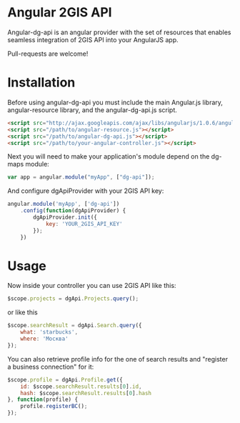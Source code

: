 Angular 2GIS API
==============

Angular-dg-api is an angular provider with the set of resources that enables seamless integration of 2GIS API into your AngularJS app.

Pull-requests are welcome!

# Installation
Before using angular-dg-api you must include the main Angular.js library, angular-resource library, and the angular-dg-api.js script.
```html
<script src="http://ajax.googleapis.com/ajax/libs/angularjs/1.0.6/angular.min.js"></script>
<script src="/path/to/angular-resource.js"></script>
<script src="/path/to/angular-dg-api.js"></script>
<script src="/path/to/your-angular-controller.js"></script>
```

Next you will need to make your application's module depend on the dg-maps module:
```javascript
var app = angular.module("myApp", ["dg-api"]);
```

And configure dgApiProvider with your 2GIS API key:
```javascript
angular.module('myApp', ['dg-api'])
    .config(function(dgApiProvider) {
        dgApiProvider.init({
            key: 'YOUR_2GIS_API_KEY'
        });
    })
```

# Usage
Now inside your controller you can use 2GIS API like this:
```javascript
$scope.projects = dgApi.Projects.query();
```

or like this
```javascript
$scope.searchResult = dgApi.Search.query({
    what: 'starbucks',
    where: 'Москва'
});
```

You can also retrieve profile info for the one of search results and "register a business connection" for it:
```javascript
$scope.profile = dgApi.Profile.get({
    id: $scope.searchResult.results[0].id,
    hash: $scope.searchResult.results[0].hash
}, function(profile) {
    profile.registerBC();
});
```

